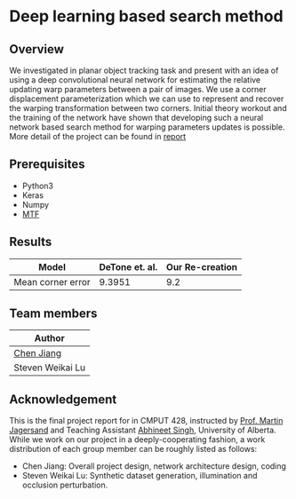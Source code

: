 # Deep learning based search method

## Overview
We investigated in planar object tracking task and present with an idea of using a deep convolutional neural network for estimating the relative updating warp parameters between a pair of images. We use a corner displacement parameterization which we can use to represent and recover the warping transformation between two corners. Initial theory workout and the training of the network have shown that developing such a neural network based search method for warping parameters updates is possible.
More detail of the project can be found in [report]()

## Prerequisites
+ Python3
+ Keras
+ Numpy
+ [MTF](http://webdocs.cs.ualberta.ca/~vis/mtf/)

## Results
| Model                     | DeTone et. al. | Our Re-creation |
| ------------- | ----------------- | ---------------- |
| Mean corner error         |     9.3951        |      9.2      |

## Team members
| Author           |
| ---------------- |
| [Chen Jiang](https://github.com/zonetrooper32)       |
| Steven Weikai Lu |

## Acknowledgement
This is the final project report for in CMPUT 428, instructed by [Prof. Martin Jagersand](https://webdocs.cs.ualberta.ca/~jag/) and Teaching Assistant [Abhineet Singh](http://webdocs.cs.ualberta.ca/~vis/asingh1/), University of Alberta. While we work on our project in a deeply-cooperating fashion, a work distribution of each group member can be roughly listed as follows:
 - Chen Jiang: Overall project design, network architecture design, coding
 - Steven Weikai Lu: Synthetic dataset generation, illumination and occlusion perturbation.
